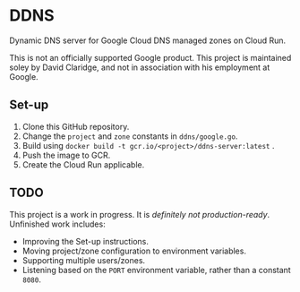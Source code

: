 # DDNS

Dynamic DNS server for Google Cloud DNS managed zones on Cloud Run.

This is not an officially supported Google product. This project is maintained
soley by David Claridge, and not in association with his employment at Google.

## Set-up

1. Clone this GitHub repository.
1. Change the `project` and `zone` constants in `ddns/google.go`.
1. Build using `docker build -t gcr.io/<project>/ddns-server:latest` .
1. Push the image to GCR.
1. Create the Cloud Run applicable.

## TODO

This project is a work in progress. It is *definitely not production-ready*.
Unfinished work includes:

* Improving the Set-up instructions.
* Moving project/zone configuration to environment variables.
* Supporting multiple users/zones.
* Listening based on the `PORT` environment variable, rather than a constant `8080`.
